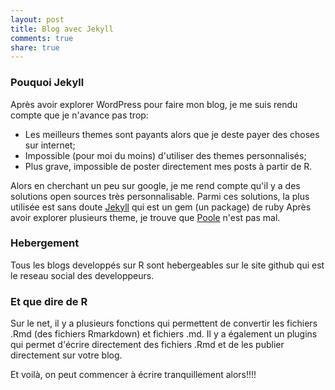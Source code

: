 ```yaml
---
layout: post
title: Blog avec Jekyll
comments: true
share: true
---
```


### Pouquoi Jekyll

Après avoir explorer WordPress pour faire mon blog, je me suis rendu compte que je n'avance pas trop:

* Les meilleurs themes sont payants alors que je deste payer des choses sur internet;
* Impossible (pour moi du moins) d'utiliser des themes personnalisés;
* Plus grave, impossible de poster directement mes posts à partir de R.

Alors en cherchant un peu sur google, je me rend compte qu'il y a des solutions open sources très personnalisable. Parmi ces solutions, la plus utilisée est sans doute [Jekyll](http://jekyllrb.com) qui est un gem  (un package) de ruby Après avoir explorer plusieurs theme, je trouve que [Poole](http://getpoole.com) n'est pas mal.  

### Hebergement

Tous les blogs developpés sur R sont hebergeables sur le site github qui est le reseau social des developpeurs.

### Et que dire de R

Sur le net, il y a plusieurs fonctions qui permettent de convertir les fichiers .Rmd (des fichiers Rmarkdown) et fichiers .md. Il y a également un plugins qui permet d'écrire directement des fichiers .Rmd et de les publier directement sur votre blog. 

Et voilà, on peut commencer à écrire tranquillement alors!!!!


